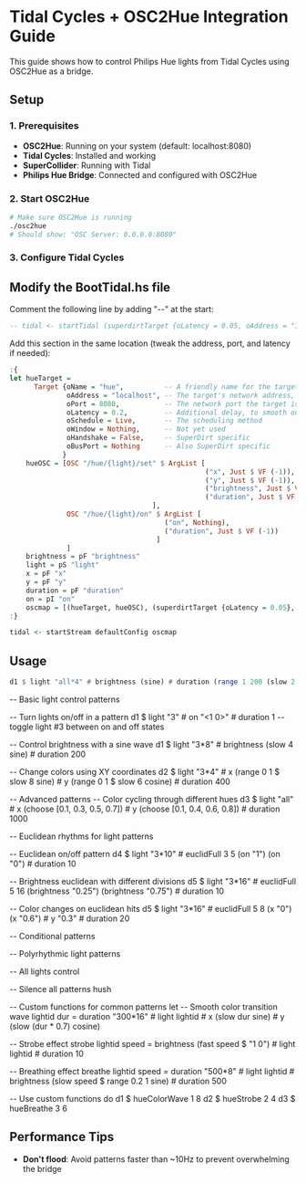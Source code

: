 # Tidal Cycles + OSC2Hue Integration Guide

This guide shows how to control Philips Hue lights from Tidal Cycles using OSC2Hue as a bridge.

## Setup

### 1. Prerequisites

- **OSC2Hue**: Running on your system (default: localhost:8080)
- **Tidal Cycles**: Installed and working
- **SuperCollider**: Running with Tidal
- **Philips Hue Bridge**: Connected and configured with OSC2Hue

### 2. Start OSC2Hue

```bash
# Make sure OSC2Hue is running
./osc2hue
# Should show: "OSC Server: 0.0.0.0:8080"
```

### 3. Configure Tidal Cycles

## Modify the BootTidal.hs file

Comment the following line by adding "--" at the start:

```haskell
-- tidal <- startTidal (superdirtTarget {oLatency = 0.05, oAddress = "127.0.0.1", oPort = 57120}) (defaultConfig {cVerbose = True, cFrameTimespan = 1/20})
```

Add this section in the same location (tweak the address, port, and latency if needed):

```haskell
:{
let hueTarget =
      Target {oName = "hue",          -- A friendly name for the target (only used in error messages)
              oAddress = "localhost", -- The target's network address, normally "localhost"
              oPort = 8080,           -- The network port the target is listening on
              oLatency = 0.2,         -- Additional delay, to smooth out network jitter/get things in sync
              oSchedule = Live,       -- The scheduling method
              oWindow = Nothing,      -- Not yet used
              oHandshake = False,     -- SuperDirt specific
              oBusPort = Nothing      -- Also SuperDirt specific
             }
    hueOSC = [OSC "/hue/{light}/set" $ ArgList [
                                                ("x", Just $ VF (-1)),
                                                ("y", Just $ VF (-1)),
                                                ("brightness", Just $ VF (-1)),
                                                ("duration", Just $ VF (-1))
                                   ],
              OSC "/hue/{light}/on" $ ArgList [
                                      ("on", Nothing),
                                      ("duration", Just $ VF (-1))
                                    ]
              ]
    brightness = pF "brightness"
    light = pS "light"
    x = pF "x"
    y = pF "y"
    duration = pF "duration"
    on = pI "on"
    oscmap = [(hueTarget, hueOSC), (superdirtTarget {oLatency = 0.05}, [superdirtShape])]
:}

tidal <- startStream defaultConfig oscmap
```

## Usage

```haskell
d1 $ light "all*4" # brightness (sine) # duration (range 1 200 (slow 2 sine)) # x saw # y sine -- send 4 update events to all lights with variating brightness, duration and color (x and y)

```

-- Basic light control patterns

  -- Turn lights on/off in a pattern
d1 $ light "3" # on "<1 0>" # duration 1 -- toggle light #3 between on and off states
  
  -- Control brightness with a sine wave
d1 $ light "3*8" # brightness (slow 4 sine) # duration 200
  
  -- Change colors using XY coordinates
d2 $ light "3*4" # x (range 0 1 $ slow 8 sine) # y (range 0 1 $ slow 6 cosine) # duration 400

-- Advanced patterns
  -- Color cycling through different hues
d3 $ light "all" # x (choose [0.1, 0.3, 0.5, 0.7]) # y (choose [0.1, 0.4, 0.6, 0.8]) # duration 1000

-- Euclidean rhythms for light patterns

  -- Euclidean on/off pattern
d4 $ light "3*10" # euclidFull 3 5 (on "1") (on "0") # duration 10
  
  -- Brightness euclidean with different divisions
d5 $ light "3*16" # euclidFull 5 16 (brightness "0.25") (brightness "0.75") # duration 10
  
  -- Color changes on euclidean hits
d5 $ light "3*16" # euclidFull 5 8 (x "0") (x "0.6") # y "0.3" # duration 20

-- Conditional patterns

 

-- Polyrhythmic light patterns


-- All lights control


-- Silence all patterns
hush

-- Custom functions for common patterns
let 
  -- Smooth color transition
  wave lightid dur = duration "300*16" # light lightid # x (slow dur sine) # y (slow (dur * 0.7) cosine)
  
  -- Strobe effect
  strobe lightid speed = brightness (fast speed $ "1 0") # light lightid # duration 10
  
  -- Breathing effect
  breathe lightid speed = duration "500*8" # light lightid # brightness (slow speed $ range 0.2 1 sine) # duration 500


-- Use custom functions
do
  d1 $ hueColorWave 1 8
  d2 $ hueStrobe 2 4
  d3 $ hueBreathe 3 6

## Performance Tips

- **Don't flood**: Avoid patterns faster than ~10Hz to prevent overwhelming the bridge


